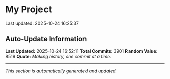 # My Project


Last updated: 2025-10-24 16:25:37




































































































































































































































































































































































































































































































































































































































































































































































































































































































































































































































































































































































































































































































































































































































































































































































































































































































































































































































































































































































































































































































































































































































































































































































































































































































































































































































































































































































































































































































































































































































































































































































































































































































































































































































































































































































































































































































































































































































































































































































































































































































































































































































































































































































































































































## Auto-Update Information

**Last Updated:** 2025-10-24 16:52:11
**Total Commits:** 3901
**Random Value:** 8519
**Quote:** _Making history, one commit at a time._

---
_This section is automatically generated and updated._